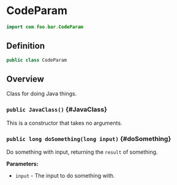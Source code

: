 # CodeParam

```java
import com.foo.bar.CodeParam
```

## Definition

```java
public class CodeParam
```

## Overview

Class for doing Java things.

### `public JavaClass()` {#JavaClass}

This is a constructor that takes no arguments.

### `public long doSomething(long input)` {#doSomething}

Do something with input, returning the `result` of something.

**Parameters:**

* `input` - The input to do something with.

